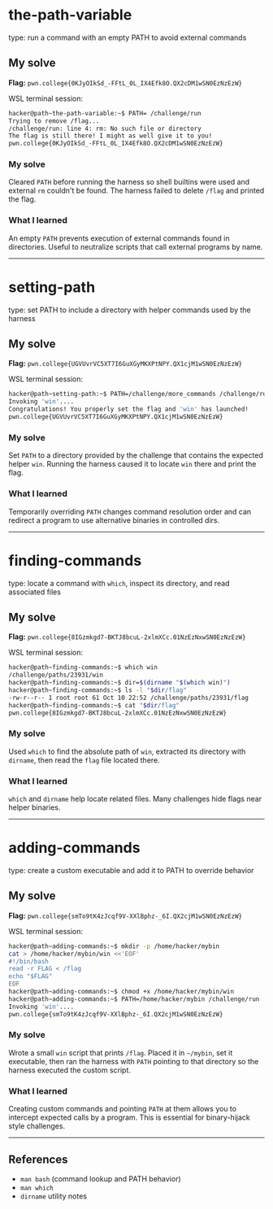 # the-path-variable

type: run a command with an empty PATH to avoid external commands

## My solve

**Flag:** `pwn.college{0KJyOIkSd_-FFtL_0L_IX4Efk8O.QX2cDM1wSN0EzNzEzW}`

WSL terminal session:

```bash
hacker@path~the-path-variable:~$ PATH= /challenge/run
Trying to remove /flag...
/challenge/run: line 4: rm: No such file or directory
The flag is still there! I might as well give it to you!
pwn.college{0KJyOIkSd_-FFtL_0L_IX4Efk8O.QX2cDM1wSN0EzNzEzW}
```

### My solve

Cleared `PATH` before running the harness so shell builtins were used and external `rm` couldn't be found. The harness failed to delete `/flag` and printed the flag.

### What I learned

An empty `PATH` prevents execution of external commands found in directories. Useful to neutralize scripts that call external programs by name.

---

# setting-path

type: set PATH to include a directory with helper commands used by the harness

## My solve

**Flag:** `pwn.college{UGVUvrVC5XT7I6GuXGyMKXPtNPY.QX1cjM1wSN0EzNzEzW}`

WSL terminal session:

```bash
hacker@path~setting-path:~$ PATH=/challenge/more_commands /challenge/run
Invoking 'win'....
Congratulations! You properly set the flag and 'win' has launched!
pwn.college{UGVUvrVC5XT7I6GuXGyMKXPtNPY.QX1cjM1wSN0EzNzEzW}
```

### My solve

Set `PATH` to a directory provided by the challenge that contains the expected helper `win`. Running the harness caused it to locate `win` there and print the flag.

### What I learned

Temporarily overriding `PATH` changes command resolution order and can redirect a program to use alternative binaries in controlled dirs.

---

# finding-commands

type: locate a command with `which`, inspect its directory, and read associated files

## My solve

**Flag:** `pwn.college{8IGzmkgd7-BKTJ8bcuL-2xlmXCc.01NzEzNxwSN0EzNzEzW}`

WSL terminal session:

```bash
hacker@path~finding-commands:~$ which win
/challenge/paths/23931/win
hacker@path~finding-commands:~$ dir=$(dirname "$(which win)")
hacker@path~finding-commands:~$ ls -l "$dir/flag"
-rw-r--r-- 1 root root 61 Oct 10 22:52 /challenge/paths/23931/flag
hacker@path~finding-commands:~$ cat "$dir/flag"
pwn.college{8IGzmkgd7-BKTJ8bcuL-2xlmXCc.01NzEzNxwSN0EzNzEzW}
```

### My solve

Used `which` to find the absolute path of `win`, extracted its directory with `dirname`, then read the `flag` file located there.

### What I learned

`which` and `dirname` help locate related files. Many challenges hide flags near helper binaries.

---

# adding-commands

type: create a custom executable and add it to PATH to override behavior

## My solve

**Flag:** `pwn.college{smTo9tK4zJcqf9V-XXlBphz-_6I.QX2cjM1wSN0EzNzEzW}`

WSL terminal session:

```bash
hacker@path~adding-commands:~$ mkdir -p /home/hacker/mybin
cat > /home/hacker/mybin/win <<'EOF'
#!/bin/bash
read -r FLAG < /flag
echo "$FLAG"
EOF
hacker@path~adding-commands:~$ chmod +x /home/hacker/mybin/win
hacker@path~adding-commands:~$ PATH=/home/hacker/mybin /challenge/run
Invoking 'win'....
pwn.college{smTo9tK4zJcqf9V-XXlBphz-_6I.QX2cjM1wSN0EzNzEzW}
```

### My solve

Wrote a small `win` script that prints `/flag`. Placed it in `~/mybin`, set it executable, then ran the harness with `PATH` pointing to that directory so the harness executed the custom script.

### What I learned

Creating custom commands and pointing `PATH` at them allows you to intercept expected calls by a program. This is essential for binary-hijack style challenges.

---

## References

* `man bash` (command lookup and PATH behavior)
* `man which`
* `dirname` utility notes
